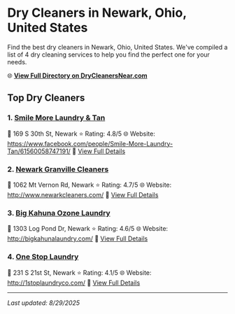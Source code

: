 # Dry Cleaners in Newark, Ohio, United States

Find the best dry cleaners in Newark, Ohio, United States. We've compiled a list of 4 dry cleaning services to help you find the perfect one for your needs.

🌐 **[View Full Directory on DryCleanersNear.com](https://drycleanersnear.com/city/US/Ohio/Newark)**

## Top Dry Cleaners

### 1. [Smile More Laundry & Tan](https://drycleanersnear.com/dryCleaner/689aa03c2abe37ea0a65623e/smile-more-laundry-tan)
📍 169 S 30th St, Newark
⭐ Rating: 4.8/5
🌐 Website: https://www.facebook.com/people/Smile-More-Laundry-Tan/61560058747191/
🔗 [View Full Details](https://drycleanersnear.com/dryCleaner/689aa03c2abe37ea0a65623e/smile-more-laundry-tan)

### 2. [Newark Granville Cleaners](https://drycleanersnear.com/dryCleaner/689aa0382abe37ea0a6561c0/newark-granville-cleaners)
📍 1062 Mt Vernon Rd, Newark
⭐ Rating: 4.7/5
🌐 Website: http://www.newarkcleaners.com/
🔗 [View Full Details](https://drycleanersnear.com/dryCleaner/689aa0382abe37ea0a6561c0/newark-granville-cleaners)

### 3. [Big Kahuna Ozone Laundry](https://drycleanersnear.com/dryCleaner/689aa0ce2abe37ea0a656850/big-kahuna-ozone-laundry)
📍 1303 Log Pond Dr, Newark
⭐ Rating: 4.6/5
🌐 Website: http://bigkahunalaundry.com/
🔗 [View Full Details](https://drycleanersnear.com/dryCleaner/689aa0ce2abe37ea0a656850/big-kahuna-ozone-laundry)

### 4. [One Stop Laundry](https://drycleanersnear.com/dryCleaner/689aa02d2abe37ea0a65607b/one-stop-laundry)
📍 231 S 21st St, Newark
⭐ Rating: 4.1/5
🌐 Website: http://1stoplaundryco.com/
🔗 [View Full Details](https://drycleanersnear.com/dryCleaner/689aa02d2abe37ea0a65607b/one-stop-laundry)


---

*Last updated: 8/29/2025*
